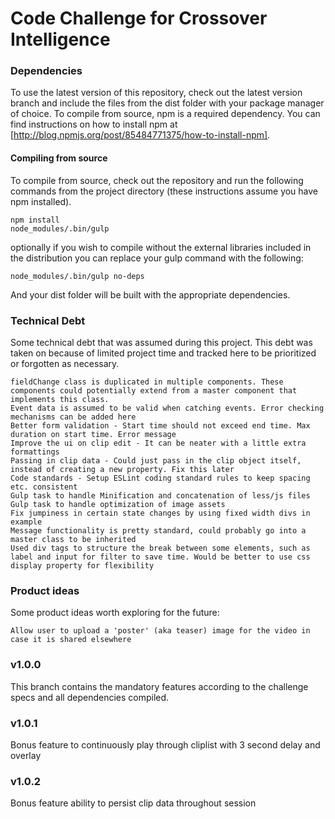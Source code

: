 # Code Challenge for Crossover Intelligence

### Dependencies
To use the latest version of this repository, check out the latest version branch and include the files from the dist folder with your package manager of choice. To compile from source, npm is a required dependency. You can find instructions on how to install npm at [http://blog.npmjs.org/post/85484771375/how-to-install-npm].

#### Compiling from source

To compile from source, check out the repository and run the following commands from the project directory (these instructions assume you have npm installed). 

```
npm install
node_modules/.bin/gulp
```

optionally if you wish to compile without the external libraries included in the distribution you can replace your gulp command with the following:

```
node_modules/.bin/gulp no-deps
```

And your dist folder will be built with the appropriate dependencies.

### Technical Debt

Some technical debt that was assumed during this project. This debt was taken on because of limited project time and tracked here to be prioritized or forgotten as necessary.

```
fieldChange class is duplicated in multiple components. These components could potentially extend from a master component that implements this class.
Event data is assumed to be valid when catching events. Error checking mechanisms can be added here
Better form validation - Start time should not exceed end time. Max duration on start time. Error message
Improve the ui on clip edit - It can be neater with a little extra formattings
Passing in clip data - Could just pass in the clip object itself, instead of creating a new property. Fix this later
Code standards - Setup ESLint coding standard rules to keep spacing etc. consistent
Gulp task to handle Minification and concatenation of less/js files 
Gulp task to handle optimization of image assets
Fix jumpiness in certain state changes by using fixed width divs in example
Message functionality is pretty standard, could probably go into a master class to be inherited
Used div tags to structure the break between some elements, such as label and input for filter to save time. Would be better to use css display property for flexibility 
```

### Product ideas

Some product ideas worth exploring for the future:

```
Allow user to upload a 'poster' (aka teaser) image for the video in case it is shared elsewhere
```

### v1.0.0

This branch contains the mandatory features according to the challenge specs and all dependencies compiled.

### v1.0.1

Bonus feature to continuously play through cliplist with 3 second delay and overlay

### v1.0.2

Bonus feature ability to persist clip data throughout session
